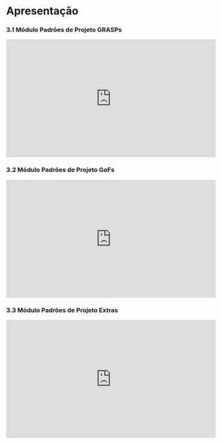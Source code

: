 # Apresentação

### 3.1 Módulo Padrões de Projeto GRASPs
<iframe width="560" height="315" src="https://www.youtube.com/embed/n9shiFCyHC8" title="YouTube video player" frameborder="0" allow="accelerometer; autoplay; clipboard-write; encrypted-media; gyroscope; picture-in-picture" allowfullscreen></iframe>
  
### 3.2 Módulo Padrões de Projeto GoFs
<iframe width="560" height="315" src="https://www.youtube.com/embed/y3WaFK6YfCQ" title="YouTube video player" frameborder="0" allow="accelerometer; autoplay; clipboard-write; encrypted-media; gyroscope; picture-in-picture" allowfullscreen></iframe>
  
### 3.3 Módulo Padrões de Projeto Extras
<iframe width="560" height="315" src="https://www.youtube.com/embed/prgdaiVpM2A" title="YouTube video player" frameborder="0" allow="accelerometer; autoplay; clipboard-write; encrypted-media; gyroscope; picture-in-picture" allowfullscreen></iframe>